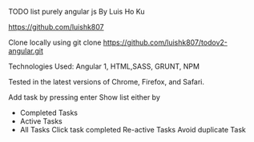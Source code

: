 TODO list purely angular js By Luis Ho Ku

https://github.com/luishk807

Clone locally using git clone https://github.com/luishk807/todov2-angular.git

Technologies Used: Angular 1, HTML,SASS, GRUNT, NPM

Tested in the latest versions of Chrome, Firefox, and Safari.

Add task by pressing enter
Show list either by
 * Completed Tasks
 * Active Tasks
 * All Tasks
Click task completed
Re-active Tasks
Avoid duplicate Task
